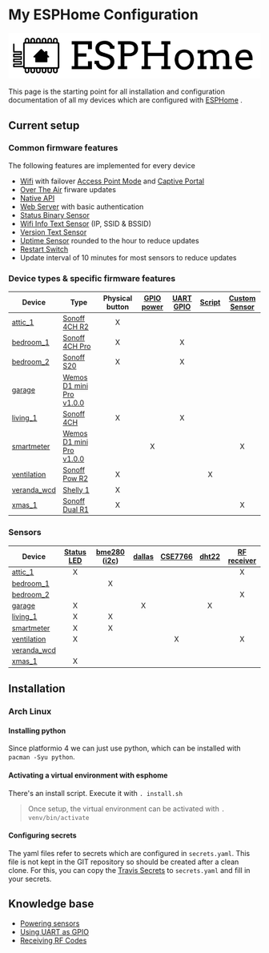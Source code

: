 # My ESPHome Configuration

![ESPHome](logo-text.svg)

This page is the starting point for all installation and configuration documentation of all my devices which are configured with [ESPHome](https://esphome.io/) .

## Current setup

### Common firmware features

The following features are implemented for every device

- [Wifi](https://esphome.io/components/wifi.html) with failover [Access Point Mode](https://esphome.io/components/wifi.html#access-point-mode) and [Captive Portal](https://esphome.io/components/captive_portal.html)
- [Over The Air](https://esphome.io/components/ota.html) firware updates
- [Native API](https://esphome.io/components/api.html)
- [Web Server](https://esphome.io/components/web_server.html) with basic authentication
- [Status Binary Sensor](https://esphome.io/components/binary_sensor/status.html)
- [Wifi Info Text Sensor](https://esphome.io/components/text_sensor/wifi_info.html) (IP, SSID & BSSID)
- [Version Text Sensor](https://esphome.io/components/text_sensor/version.html)
- [Uptime Sensor](https://esphome.io/components/sensor/uptime.html) rounded to the hour to reduce updates
- [Restart Switch](https://esphome.io/components/switch/restart.html)
- Update interval of 10 minutes for most sensors to reduce updates

### Device types & specific firmware features

| Device | Type | Physical button | [GPIO power] | [UART GPIO] | [Script] | [Custom Sensor] |
| -- | -- |:--:|:--:|:--:|:--:|:--:|
| [attic_1]     | [Sonoff 4CH R2]             | X |   |   |   |   |
| [bedroom_1]   | [Sonoff 4CH Pro]            | X |   | X |   |   |
| [bedroom_2]   | [Sonoff S20]                | X |   | X |   |   |
| [garage]      | [Wemos D1 mini Pro v1.0.0]  |   |   |   |   |   |
| [living_1]    | [Sonoff 4CH]                | X |   | X |   |   |
| [smartmeter]  | [Wemos D1 mini Pro v1.0.0]  |   | X |   |   | X |
| [ventilation] | [Sonoff Pow R2]             | X |   |   | X |   |
| [veranda_wcd] | [Shelly 1]                  | X |   |   |   |   |
| [xmas_1]      | [Sonoff Dual R1]            | X |   |   |   | X |

### Sensors

| Device | [Status LED] | [bme280] ([i2c])  | [dallas] | [CSE7766] | [dht22] | [RF receiver] |
| -- |:--:|:--:|:--:|:--:|:--:|:--:|
| [attic_1]     | X |   |   |   |   | X |
| [bedroom_1]   |   | X |   |   |   |   |
| [bedroom_2]   |   |   |   |   |   | X |
| [garage]      | X |   | X |   | X |   |
| [living_1]    | X | X |   |   |   |   |
| [smartmeter]  | X | X |   |   |   |   |
| [ventilation] | X |   |   | X |   | X |
| [veranda_wcd] |   |   |   |   |   |   |
| [xmas_1]      | X |   |   |   |   |   |

## Installation

### Arch Linux

#### Installing python

Since platformio 4 we can just use python, which can be installed with `pacman -Syu python`.

#### Activating a virtual environment with esphome

There's an install script. Execute it with `. install.sh`
> Once setup, the virtual environment can be activated with `. venv/bin/activate`

#### Configuring secrets

The yaml files refer to secrets which are configured in `secrets.yaml`. This file is not kept in the GIT repository so should be created after a clean clone.
For this, you can copy the [Travis Secrets] to `secrets.yaml` and fill in your secrets.

## Knowledge base

- [Powering sensors](PoweringSensors.md)
- [Using UART as GPIO](UARTasGPIO.md)
- [Receiving RF Codes](RFReceiver.md)

[Travis Secrets]: https://github.com/AlexMekkering/esphome-config/blob/master/.travis-secrets.yaml
[Common Travis Secrets]: https://github.com/AlexMekkering/esphome-config/blob/master/common/.travis-secrets.yaml
[attic_1]: https://github.com/AlexMekkering/esphome-config/blob/master/attic_1.yaml
[bedroom_1]: https://github.com/AlexMekkering/esphome-config/blob/master/bedroom_1.yaml
[bedroom_2]: https://github.com/AlexMekkering/esphome-config/blob/master/bedroom_2.yaml
[garage]: https://github.com/AlexMekkering/esphome-config/blob/master/garage.yaml
[living_1]: https://github.com/AlexMekkering/esphome-config/blob/master/living_1.yaml
[smartmeter]: https://github.com/AlexMekkering/esphome-config/blob/master/smartmeter.yaml
[ventilation]: https://github.com/AlexMekkering/esphome-config/blob/master/ventilation.yaml
[veranda_wcd]: https://github.com/AlexMekkering/esphome-config/blob/master/veranda_wcd.yaml
[xmas_1]: https://github.com/AlexMekkering/esphome-config/blob/master/christmas_1.yaml
[Sonoff S20]: https://www.itead.cc/smart-socket.html
[NodeMCU v2]: https://github.com/nodemcu/nodemcu-devkit-v1.0
[Wemos D1 mini Pro v1.0.0]: https://wiki.wemos.cc/products:retired:d1_mini_pro_v1.0.0
[Sonoff 4CH]: https://www.itead.cc/sonoff-4ch.html
[Sonoff 4CH R2]: https://www.itead.cc/sonoff-4ch.html
[Sonoff 4CH Pro]: https://www.itead.cc/sonoff-4ch-pro.html
[Sonoff Pow R2]: https://www.itead.cc/sonoff-pow-r2.html
[Sonoff Dual R1]: https://www.itead.cc/sonoff-dual.html
[Shelly 1]: https://shelly.cloud/shelly1-open-source/
[Script]: https://esphome.io/guides/automations.html#script-execute-action
[Custom Sensor]: https://esphome.io/components/sensor/custom.html
[GPIO power]: PoweringSensors.md
[UART GPIO]: UARTasGPIO.md
[Status LED]: https://esphome.io/components/status_led.html
[bme280]: https://esphome.io/components/sensor/bme280.html
[i2c]: https://esphome.io/components/i2c.html
[dallas]: https://esphome.io/components/sensor/dallas.html
[CSE7766]: https://esphome.io/components/sensor/cse7766.html
[dht22]: https://esphome.io/components/sensor/dht.html
[RF Receiver]: RFReceiver.md
